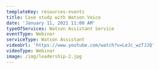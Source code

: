```yaml
---
templateKey: resources-events
title: Case study with Watson Voice
date: 'January 11, 2021 11:00 AM'
typeOfServices: Watson Assistant Service
eventType: Webinar
serviceType: Watson Assistant
videoUrl: 'https://www.youtube.com/watch?v=LeJc_wzTJJQ'
videoType: Webinar
image: /img/leadership-2.jpg
---
```


